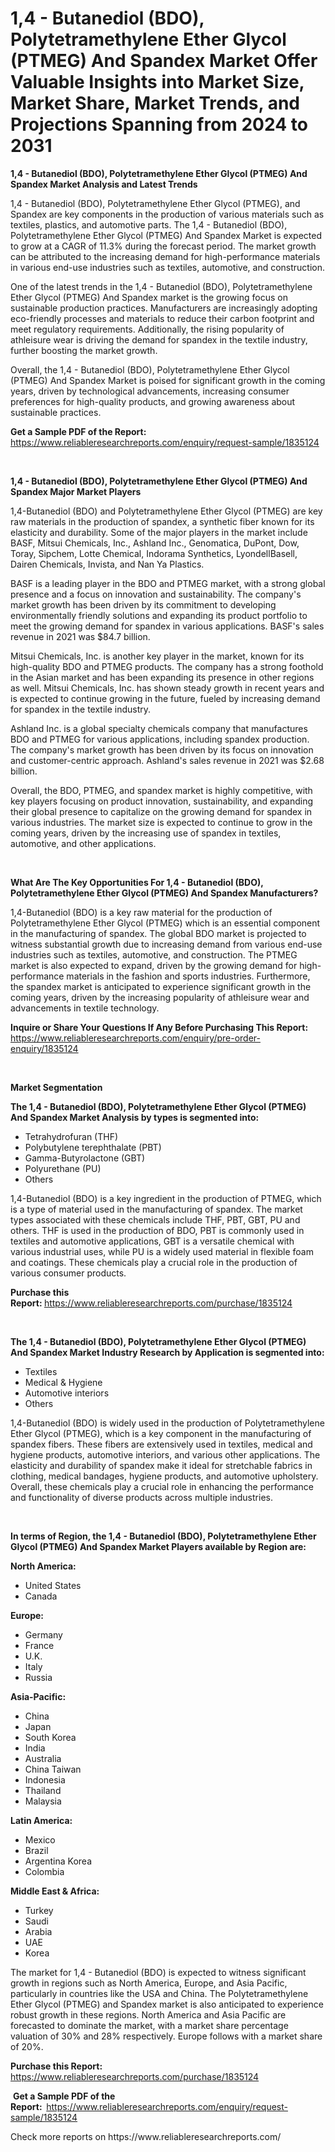<p><h1>1,4 - Butanediol (BDO), Polytetramethylene Ether Glycol (PTMEG) And Spandex Market Offer Valuable Insights into Market Size, Market Share, Market Trends, and Projections Spanning from 2024 to 2031</h1></p><p><strong>1,4 - Butanediol (BDO), Polytetramethylene Ether Glycol (PTMEG) And Spandex Market Analysis and Latest Trends</strong></p>
<p><p>1,4 - Butanediol (BDO), Polytetramethylene Ether Glycol (PTMEG), and Spandex are key components in the production of various materials such as textiles, plastics, and automotive parts. The 1,4 - Butanediol (BDO), Polytetramethylene Ether Glycol (PTMEG) And Spandex Market is expected to grow at a CAGR of 11.3% during the forecast period. The market growth can be attributed to the increasing demand for high-performance materials in various end-use industries such as textiles, automotive, and construction.</p><p>One of the latest trends in the 1,4 - Butanediol (BDO), Polytetramethylene Ether Glycol (PTMEG) And Spandex market is the growing focus on sustainable production practices. Manufacturers are increasingly adopting eco-friendly processes and materials to reduce their carbon footprint and meet regulatory requirements. Additionally, the rising popularity of athleisure wear is driving the demand for spandex in the textile industry, further boosting the market growth.</p><p>Overall, the 1,4 - Butanediol (BDO), Polytetramethylene Ether Glycol (PTMEG) And Spandex Market is poised for significant growth in the coming years, driven by technological advancements, increasing consumer preferences for high-quality products, and growing awareness about sustainable practices.</p></p>
<p><strong>Get a Sample PDF of the Report:&nbsp;</strong> <a href="https://www.reliableresearchreports.com/enquiry/request-sample/1835124">https://www.reliableresearchreports.com/enquiry/request-sample/1835124</a></p>
<p>&nbsp;</p>
<p><strong>1,4 - Butanediol (BDO), Polytetramethylene Ether Glycol (PTMEG) And Spandex Major Market Players</strong></p>
<p><p>1,4-Butanediol (BDO) and Polytetramethylene Ether Glycol (PTMEG) are key raw materials in the production of spandex, a synthetic fiber known for its elasticity and durability. Some of the major players in the market include BASF, Mitsui Chemicals, Inc., Ashland Inc., Genomatica, DuPont, Dow, Toray, Sipchem, Lotte Chemical, Indorama Synthetics, LyondellBasell, Dairen Chemicals, Invista, and Nan Ya Plastics.</p><p>BASF is a leading player in the BDO and PTMEG market, with a strong global presence and a focus on innovation and sustainability. The company's market growth has been driven by its commitment to developing environmentally friendly solutions and expanding its product portfolio to meet the growing demand for spandex in various applications. BASF's sales revenue in 2021 was $84.7 billion.</p><p>Mitsui Chemicals, Inc. is another key player in the market, known for its high-quality BDO and PTMEG products. The company has a strong foothold in the Asian market and has been expanding its presence in other regions as well. Mitsui Chemicals, Inc. has shown steady growth in recent years and is expected to continue growing in the future, fueled by increasing demand for spandex in the textile industry.</p><p>Ashland Inc. is a global specialty chemicals company that manufactures BDO and PTMEG for various applications, including spandex production. The company's market growth has been driven by its focus on innovation and customer-centric approach. Ashland's sales revenue in 2021 was $2.68 billion.</p><p>Overall, the BDO, PTMEG, and spandex market is highly competitive, with key players focusing on product innovation, sustainability, and expanding their global presence to capitalize on the growing demand for spandex in various industries. The market size is expected to continue to grow in the coming years, driven by the increasing use of spandex in textiles, automotive, and other applications.</p></p>
<p>&nbsp;</p>
<p><strong>What Are The Key Opportunities For 1,4 - Butanediol (BDO), Polytetramethylene Ether Glycol (PTMEG) And Spandex Manufacturers?</strong></p>
<p><p>1,4-Butanediol (BDO) is a key raw material for the production of Polytetramethylene Ether Glycol (PTMEG) which is an essential component in the manufacturing of spandex. The global BDO market is projected to witness substantial growth due to increasing demand from various end-use industries such as textiles, automotive, and construction. The PTMEG market is also expected to expand, driven by the growing demand for high-performance materials in the fashion and sports industries. Furthermore, the spandex market is anticipated to experience significant growth in the coming years, driven by the increasing popularity of athleisure wear and advancements in textile technology.</p></p>
<p><strong>Inquire or Share Your Questions If Any Before Purchasing This Report:</strong> <a href="https://www.reliableresearchreports.com/enquiry/pre-order-enquiry/1835124">https://www.reliableresearchreports.com/enquiry/pre-order-enquiry/1835124</a></p>
<p>&nbsp;</p>
<p><strong>Market Segmentation</strong></p>
<p><strong>The 1,4 - Butanediol (BDO), Polytetramethylene Ether Glycol (PTMEG) And Spandex Market Analysis by types is segmented into:</strong></p>
<p><ul><li>Tetrahydrofuran (THF)</li><li>Polybutylene terephthalate (PBT)</li><li>Gamma-Butyrolactone (GBT)</li><li>Polyurethane (PU)</li><li>Others</li></ul></p>
<p><p>1,4-Butanediol (BDO) is a key ingredient in the production of PTMEG, which is a type of material used in the manufacturing of spandex. The market types associated with these chemicals include THF, PBT, GBT, PU and others. THF is used in the production of BDO, PBT is commonly used in textiles and automotive applications, GBT is a versatile chemical with various industrial uses, while PU is a widely used material in flexible foam and coatings. These chemicals play a crucial role in the production of various consumer products.</p></p>
<p><strong>Purchase this Report:&nbsp;</strong><a href="https://www.reliableresearchreports.com/purchase/1835124">https://www.reliableresearchreports.com/purchase/1835124</a></p>
<p>&nbsp;</p>
<p><strong>The 1,4 - Butanediol (BDO), Polytetramethylene Ether Glycol (PTMEG) And Spandex Market Industry Research by Application is segmented into:</strong></p>
<p><ul><li>Textiles</li><li>Medical & Hygiene</li><li>Automotive interiors</li><li>Others</li></ul></p>
<p><p>1,4-Butanediol (BDO) is widely used in the production of Polytetramethylene Ether Glycol (PTMEG), which is a key component in the manufacturing of spandex fibers. These fibers are extensively used in textiles, medical and hygiene products, automotive interiors, and various other applications. The elasticity and durability of spandex make it ideal for stretchable fabrics in clothing, medical bandages, hygiene products, and automotive upholstery. Overall, these chemicals play a crucial role in enhancing the performance and functionality of diverse products across multiple industries.</p></p>
<p>&nbsp;</p>
<p><strong>In terms of Region, the 1,4 - Butanediol (BDO), Polytetramethylene Ether Glycol (PTMEG) And Spandex Market Players available by Region are:</strong></p>
<p>
    <p> <strong> North America: </strong>
        <ul>
            <li>United States</li>
            <li>Canada</li>
        </ul>
        </p> 
    <p> <strong> Europe: </strong>
        <ul>
            <li>Germany</li>
            <li>France</li>
            <li>U.K.</li>
            <li>Italy</li>
            <li>Russia</li>
        </ul>
        </p> 
    <p> <strong> Asia-Pacific: </strong>
        <ul>
            <li>China</li>
            <li>Japan</li>
            <li>South Korea</li>
            <li>India</li>
            <li>Australia</li>
            <li>China Taiwan</li>
            <li>Indonesia</li>
            <li>Thailand</li>
            <li>Malaysia</li>
        </ul>
        </p> 
    <p> <strong> Latin America: </strong>
        <ul>
            <li>Mexico</li>
            <li>Brazil</li>
            <li>Argentina Korea</li>
            <li>Colombia</li>
        </ul>
        </p> 
    <p> <strong> Middle East & Africa: </strong>
        <ul>
            <li>Turkey</li>
            <li>Saudi</li>
            <li>Arabia</li>
            <li>UAE</li>
            <li>Korea</li>
        </ul>
    </p>
    </p>
<p><p>The market for 1,4 - Butanediol (BDO) is expected to witness significant growth in regions such as North America, Europe, and Asia Pacific, particularly in countries like the USA and China. The Polytetramethylene Ether Glycol (PTMEG) and Spandex market is also anticipated to experience robust growth in these regions. North America and Asia Pacific are forecasted to dominate the market, with a market share percentage valuation of 30% and 28% respectively. Europe follows with a market share of 20%.</p></p>
<p><strong>Purchase this Report: </strong><a href="https://www.reliableresearchreports.com/purchase/1835124">https://www.reliableresearchreports.com/purchase/1835124</a></p>
<p>&nbsp;<strong>Get a Sample PDF of the Report:&nbsp;&nbsp;</strong><a href="https://www.reliableresearchreports.com/enquiry/request-sample/1835124">https://www.reliableresearchreports.com/enquiry/request-sample/1835124</a></p>
<p><strong></strong></p>
<p>Check more reports on https://www.reliableresearchreports.com/</p>